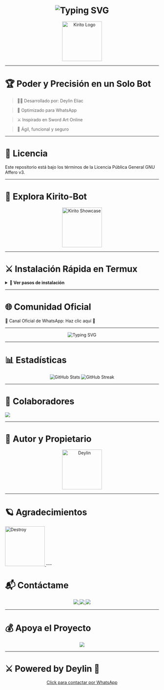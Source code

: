<h1 align="center">
  <img src="https://readme-typing-svg.herokuapp.com?font=Fira+Code&size=40&pause=500&color=00F7FF&center=true&vCenter=true&width=500&lines=👑+Hola,+soy+Kirito-Bot-MD+🔥" alt="Typing SVG">
</h1><p align="center">
  <img src="https://files.catbox.moe/i9m71s.jpg" alt="Kirito Logo" width="130" height="130" />
</p>

---

# 🏆 Poder y Precisión en un Solo Bot

> 👨‍💻 Desarrollado por: Deylin Eliac

> 💬 Optimizado para WhatsApp

> ⚔️ Inspirado en Sword Art Online

> 🚀 Ágil, funcional y seguro



---


# 📄 Licencia

Este repositorio está bajo los términos de la Licencia Pública General GNU Affero v3.


---

# 🚀 Explora Kirito-Bot

<p align="center">
  <img src="https://files.catbox.moe/91wohc.jpg" alt="Kirito Showcase" width="130" height="130" />
</p>

---

# ⚔️ Instalación Rápida en Termux

<details>
 <summary><b>🔧 Ver pasos de instalación</b></summary>Paso a paso

termux-setup-storage
pkg update -y && pkg upgrade -y
pkg install git nodejs ffmpeg imagemagick yarn -y
git clone https://github.com/Deylin-Eliac/Kirito-Bot-MD
cd Kirito-Bot-MD
yarn install
yarn start

📌 Nota: Si ves letras rojas al escanear el código QR, es completamente normal.

Reiniciar el bot después de cerrarlo:

cd Kirito-Bot-MD
yarn start

Escanear un nuevo código QR:

cd Kirito-Bot-MD
rm -rf kiritoSession
yarn start

Mantener el bot activo incluso si cierras Termux:

npm i -g pm2
pm2 start index.js
pm2 save
pm2 logs

</details>

---

# 🌐 Comunidad Oficial

💬 Canal Oficial de WhatsApp: Haz clic aquí 👑


---

<p align="center">
  <img src="https://readme-typing-svg.demolab.com?font=Fira+Code&pause=400&color=00CCFF&lines=✨+Disfruta+del+proyecto;💙+Creado+con+dedicación;⚔️+By+Deylin+🌠🚀" alt="Typing SVG">
</p>

---

# 📊 Estadísticas

<p align="center">
  <img src="https://github-readme-stats.vercel.app/api?username=Deylin-Eliac&repo=Kirito-Bot-MD&show_icons=true&theme=radical&hide_border=true" alt="GitHub Stats">
  <img src="https://github-readme-streak-stats.herokuapp.com/?user=Deylin-Eliac&theme=radical&hide_border=true" alt="GitHub Streak">
</p>

---

# 🌟 Colaboradores

<a href="https://github.com/Deylin-Eliac/kirito-bot-MD/graphs/contributors">
  <img src="https://contrib.rocks/image?repo=Deylin-Eliac/kirito-bot-MD" />
</a>

---

# 👑 Autor y Propietario

<p align="center">
  <a href="https://github.com/Deylin-Eliac">
    <img src="https://github.com/Deylin-Eliac.png" width="130" height="130" alt="Deylin"/>
  </a>
</p>

---

# 🪐 Agradecimientos 

<a href="https://github.com/The-King-Destroy">
  <img src="https://github.com/The-King-Destroy.png" width="130" height="130" alt="Destroy"/>
</a>
---

# 📬 Contáctame

<p align="center">
  <a href="https://github.com/Deylin-Eliac">
    <img src="https://img.shields.io/badge/GitHub-Deylin-181717?style=for-the-badge&logo=github">
  </a>
  <a href="https://wa.me/50433191934">
    <img src="https://img.shields.io/badge/WhatsApp-Contactar-25D366?style=for-the-badge&logo=whatsapp">
  </a>
  <a href="mailto:deylibaquedano801@gmail.com">
    <img src="https://img.shields.io/badge/Email-Enviar%20correo-EA4335?style=for-the-badge&logo=gmail">
  </a>
</p>

---

# 💰 Apoya el Proyecto

<p align="center">
  <a href="https://www.paypal.me/kirito98Dey">
    <img src="https://img.shields.io/badge/Apoya%20en%20PayPal-000000?style=for-the-badge&logo=paypal&logoColor=white" />
  </a>
</p>

---

# ⚔️ Powered by Deylin 👑

<p align="center">
  <a href="https://wa.me/50433191934">Click para contactar por WhatsApp</a>
</p>

